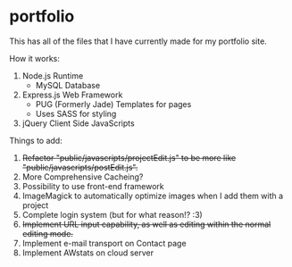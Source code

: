 # portfolio
This has all of the files that I have currently made for my portfolio site.

How it works:
1. Node.js Runtime
   - MySQL Database
2. Express.js Web Framework
   - PUG (Formerly Jade) Templates for pages
   - Uses SASS for styling
3. jQuery Client Side JavaScripts

Things to add:
1. <del>Refactor "public/javascripts/projectEdit.js" to be more like "public/javascripts/postEdit.js".</del>
2. More Comprehensive Cacheing?
3. Possibility to use front-end framework
4. ImageMagick to automatically optimize images when I add them with a project
5. Complete login system (but for what reason!? :3)
6. <del>Implement URL input capability, as well as editing within the normal editing mode.</del>
7. Implement e-mail transport on Contact page
8. Implement AWstats on cloud server



